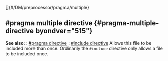 []{#/DM/preprocessor/pragma/multiple}
  ## #pragma multiple directive {#pragma-multiple-directive byondver="515"}
  **See also:**
  :   [#pragma directive](ref/DM/preprocessor/pragma)
  :   [#include directive](ref/DM/preprocessor/include)
  Allows this file to be included more than once. Ordinarily the
  `#include` directive only allows a file to be included once.
